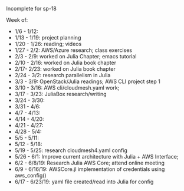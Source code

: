 Incomplete for sp-18

Week of: 
- 1/6 - 1/12:
- 1/13 - 1/19: project planning
- 1/20 - 1/26: reading; videos
- 1/27 - 2/2: AWS/Azure research; class exercises
- 2/3 - 2/9: worked on Julia Chapter; emacs tutorial
- 2/10 - 2/16: worked on Julia book chapter
- 2/17- 2/23: worked on Julia book chapter
- 2/24 - 3/2: research parallelism in Julia
- 3/3 - 3/9: OpenStack/Julia readings; AWS CLI project step 1
- 3/10 - 3/16: AWS cli/cloudmesh.yaml work;
- 3/17 - 3/23: JuliaBox research/writing
- 3/24 - 3/30: 
- 3/31 - 4/6:
- 4/7 - 4/13: 
- 4/14 - 4/20: 
- 4/21 - 4/27: 
- 4/28 - 5/4: 
- 5/5 - 5/11: 
- 5/12 - 5/18: 
- 5/19 - 5/25: research cloudmesh4.yaml config
- 5/26 - 6/1: Improve current architecture with Julia + AWS Interface; 
- 6/2 - 6/8/19: Research Julia AWS Core; attend online meeting
- 6/9 - 6/16/19: AWSCore.jl implementation of credentials using aws_config()
- 6/17 - 6/23/19: yaml file created/read into Julia for config





